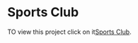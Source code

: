 # Sports Club

TO view this project click on it[Sports Club](https://baller-sports-club.netlify.app/).
